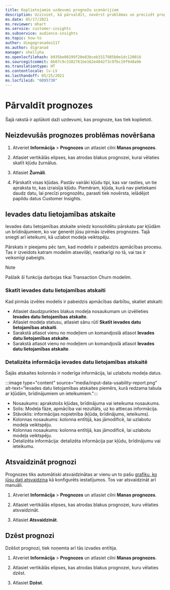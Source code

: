```yaml
---
title: Koplietojamie uzdevumi prognožu scenārijiem
description: Uzziniet, kā pārvaldīt, novērst problēmas un precizēt prognozes.
ms.date: 05/17/2021
ms.reviewer: mhart
ms.service: customer-insights
ms.subservice: audience-insights
ms.topic: how-to
author: diegogranados117
ms.author: digranad
manager: shellyha
ms.openlocfilehash: b935be08199f20e83bceb3317985b0e1dc120016
ms.sourcegitcommit: 6b07c9c3102761be162e4842f3c9fbc19f948a9b
ms.translationtype: HT
ms.contentlocale: lv-LV
ms.lasthandoff: 05/25/2021
ms.locfileid: "6095730"
---
```

# <a name="manage-predictions"></a>Pārvaldīt prognozes

Šajā rakstā ir aplūkoti daži uzdevumi, kas prognoze, kas tiek koplietoti.

## <a name="troubleshoot-a-failed-prediction"></a>Neizdevušās prognozes problēmas novēršana

1. Atveriet  **Informācija** > **Prognozes** un atlasiet cilni **Manas prognozes**.

1. Atlasiet vertikālās elipses, kas atrodas blakus prognozei, kurai vēlaties skatīt kļūdu žurnālus.

1. Atlasiet **Žurnāli**.

1. Pārskatīt visas kļūdas. Pastāv vairāki kļūdu tipi, kas var rasties, un tie apraksta to, kas izraisīja kļūdu. Piemēram, kļūda, kurā nav pietiekami daudz datu, lai precīzi prognozētu, parasti tiek novērsta, ielādējot papildu datus Customer Insights.

## <a name="input-data-usability-report"></a>Ievades datu lietojamības atskaite

Ievades datu lietojamības atskaite sniedz konsolidētu pārskatu par kļūdām un brīdinājumiem, ko var ģenerēt jūsu pirmās izvēles prognozes. Tajā sniegti arī ieteikumi, kā uzlabot modeļa veiktspēju.

Pārskats ir pieejams pēc tam, kad modelis ir pabeidzis apmācības procesu. Tas ir izveidots katram modelim atsevišķi, neatkarīgi no tā, vai tas ir veiksmīgi pabeigts.

> [!NOTE]
> Pašlaik šī funkcija darbojas tikai Transaction Churn modelim.

### <a name="view-the-input-data-usability-report"></a>Skatīt ievades datu lietojamības atskaiti

Kad pirmās izvēles modelis ir pabeidzis apmācības darbību, skatiet atskaiti:
- Atlasiet daudzpunktes blakus modeļa nosaukumam un izvēlieties **Ievades datu lietojamības atskaite**.
- Atlasiet modeļa statusu, atlasiet sānu rūtī **Skatīt ievades datu lietojamības atskaiti**.
- Sarakstā atlasot vienu no modeļiem un komandjoslā atlasot **Ievades datu lietojamības atskaite**.
- Sarakstā atlasot vienu no modeļiem un komandjoslā atlasot **Ievades datu lietojamības atskaite**.

### <a name="information-in-the-input-data-usability-report"></a>Detalizēta informācija ievades datu lietojamības atskaitē

Šajās atskaites kolonnās ir noderīga informācija, lai uzlabotu modeļa datus.

:::image type="content" source="media/input-data-usability-report.png" alt-text="Ievades datu lietojamības atskaites piemērs, kurā redzama tabula ar kļūdām, brīdinājumiem un ieteikumiem.":::

- Nosaukums: aprakstošs kļūdas, brīdinājuma vai ieteikuma nosaukums.
- Solis: Modeļa fāze, apmācība vai rezultāts, uz ko attiecas informācija.
- Stāvoklis: informācijas nopietnība (kļūda, brīdinājums, ieteikums).
- Kolonnas nosaukums: kolonna entītijā, kas jāmodificē, lai uzlabotu modeļa veiktspēju.
- Kolonnas nosaukums: kolonna entītijā, kas jāmodificē, lai uzlabotu modeļa veiktspēju.
- Detalizēta informācija: detalizēta informācija par kļūdu, brīdinājumu vai ieteikumu.

## <a name="refresh-a-prediction"></a>Atsvaidzināt prognozi

Prognozes tiks automātiski atsvaidzinātas ar vienu un to pašu [grafiku, ko jūsu dati atsvaidzina](system.md#schedule-tab) kā konfigurēts iestatījumos. Tos var atsvaidzināt arī manuāli.

1. Atveriet  **Informācija** > **Prognozes** un atlasiet cilni **Manas prognozes**.

1. Atlasiet vertikālās elipses, kas atrodas blakus prognozei, kuru vēlaties atsvaidzināt.

1. Atlasiet **Atsvaidzināt**.

## <a name="delete-a-prediction"></a>Dzēst prognozi

Dzēšot prognozi, tiek noņemta arī tās izvades entītija.

1. Atveriet  **Informācija** > **Prognozes** un atlasiet cilni **Manas prognozes**.

1. Atlasiet vertikālās elipses, kas atrodas blakus prognozei, kuru vēlaties dzēst.

1. Atlasiet **Dzēst**.
